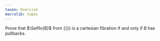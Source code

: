 ```yaml
---
taxon: Exercise
macrolib: topos
---
```


Prove that $\SelfIx{B}$ from {{<cref frct-001X>}} is a cartesian fibration if and only if $B$ has pullbacks.
